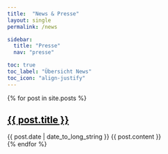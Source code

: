```yaml
---
title:  "News & Presse"
layout: single
permalink: /news

sidebar:
  title: "Presse"
  nav: "presse"

toc: true
toc_label: "Übersicht News"
toc_icon: "align-justify"  
---
```


{% for post in site.posts %}
  <article>
    <h1><a style="color: black" href="{{ post.url }}" >{{ post.title }} </a></h1>
    <time datetime="{{ post.date | date: "%Y-%m-%d" }}">{{ post.date | date_to_long_string }}</time>
    {{ post.content }}
  </article>
{% endfor %} 
